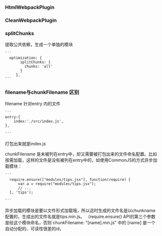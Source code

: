 ### HtmlWebpackPlugin


### CleanWebpackPlugin


### splitChunks

提取公共依赖，生成一个单独的模块

    ```
      optimization: {
           splitChunks: {
             chunks: 'all'
           }
         },
    ```


  ### filename与chunkFilename 区别

  filename 针对entry 内的文件

    ``` 
    entry:{
        index:'./src/index.js',
    },

    ```

  打包出来就是index.js

  chunkFilename 是未被列在entry中，却又需要被打包出来的文件命名配置。比如按需加载，这样的文件是没有被列在entry中的，如使用CommonJS的方式异步加载模块：

    ```
      require.ensure(["modules/tips.jsx"], function(require) {
          var a = require("modules/tips.jsx");
          // ...
      }, 'tips');

    ```

异步加载的模块是要以文件形式加载哦，所以这时生成的文件名是以chunkname配置的，生成出的文件名就是tips.min.js。
（require.ensure() API的第三个参数是给这个模块命名，否则 chunkFilename: "[name].min.js" 中的 [name] 是一个自动分配的、可读性很差的id，